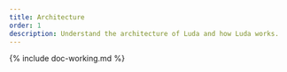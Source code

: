 ```yaml
---
title: Architecture
order: 1
description: Understand the architecture of Luda and how Luda works. 
---
```


{% include doc-working.md %}